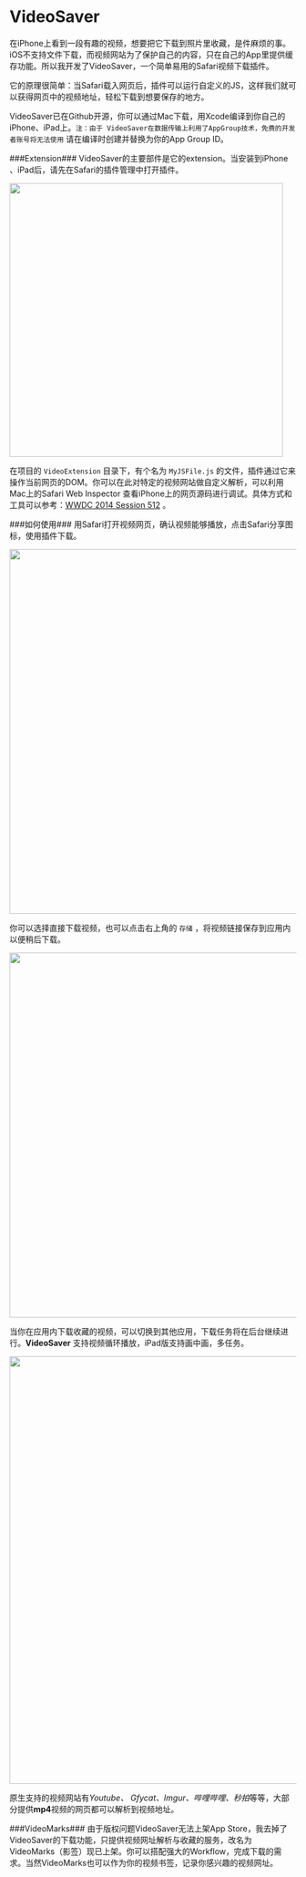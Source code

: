 # VideoSaver
在iPhone上看到一段有趣的视频，想要把它下载到照片里收藏，是件麻烦的事。iOS不支持文件下载，而视频网站为了保护自己的内容，只在自己的App里提供缓存功能。所以我开发了VideoSaver，一个简单易用的Safari视频下载插件。

它的原理很简单：当Safari载入网页后，插件可以运行自定义的JS，这样我们就可以获得网页中的视频地址，轻松下载到想要保存的地方。

VideoSaver已在Github开源，你可以通过Mac下载，用Xcode编译到你自己的iPhone、iPad上。`注：由于 VideoSaver在数据传输上利用了AppGroup技术，免费的开发者账号将无法使用` 请在编译时创建并替换为你的App Group ID。

###Extension###
VideoSaver的主要部件是它的extension。当安装到iPhone 、iPad后，请先在Safari的插件管理中打开插件。

<img src='https://github.com/nevercry/VideoSaver/blob/gh-pages/images/videoSaverExtension.gif' width='480px'>

在项目的 `VideoExtension` 目录下，有个名为 `MyJSFile.js` 的文件，插件通过它来操作当前网页的DOM。你可以在此对特定的视频网站做自定义解析，可以利用Mac上的Safari Web Inspector 查看iPhone上的网页源码进行调试。具体方式和工具可以参考：[WWDC 2014 Session 512](https://developer.apple.com/videos/play/wwdc2014/512/) 。

###如何使用###
用Safari打开视频网页，确认视频能够播放，点击Safari分享图标，使用插件下载。

<img src='https://github.com/nevercry/VideoSaver/blob/gh-pages/images/videoSaverHowToUse_1.gif' width='640px'>

你可以选择直接下载视频，也可以点击右上角的 `存储` ，将视频链接保存到应用内以便稍后下载。

<img src='https://github.com/nevercry/VideoSaver/blob/gh-pages/images/videoSaverHowToUser_2.gif' width='640px'>

当你在应用内下载收藏的视频，可以切换到其他应用，下载任务将在后台继续进行。**VideoSaver** 支持视频循环播放，iPad版支持画中画，多任务。

<img src='https://github.com/nevercry/VideoSaver/blob/gh-pages/images/videoSaverPiP.gif' width='750px'>

原生支持的视频网站有*Youtube、 Gfycat、Imgur、哔哩哔哩、秒拍*等等，大部分提供**mp4**视频的网页都可以解析到视频地址。 

###VideoMarks###
由于版权问题VideoSaver无法上架App Store，我去掉了VideoSaver的下载功能，只提供视频网址解析与收藏的服务，改名为 VideoMarks（影签）现已上架。你可以搭配强大的Workflow，完成下载的需求。当然VideoMarks也可以作为你的视频书签，记录你感兴趣的视频网址。

<a href='https://itunes.apple.com/cn/app/videomarks/id1123317863?l=en&mt=8'><img src="https://devimages.apple.com.edgekey.net/app-store/marketing/guidelines/images/badge-download-on-the-app-store.svg" alt=""></a>
